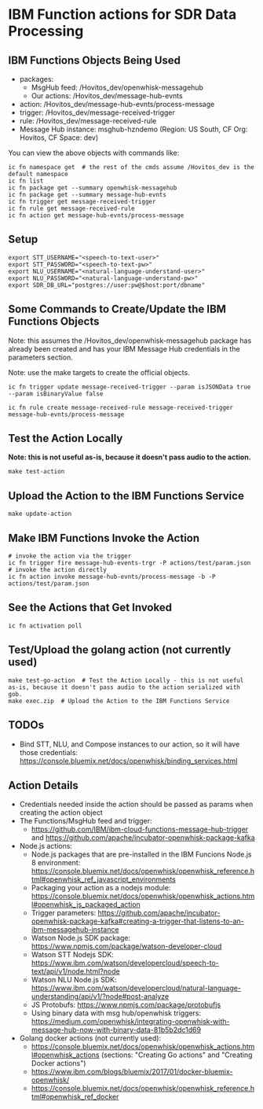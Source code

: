 # IBM Function actions for SDR Data Processing

## IBM Functions Objects Being Used

- packages:
    - MsgHub feed: /Hovitos_dev/openwhisk-messagehub
    - Our actions: /Hovitos_dev/message-hub-evnts
- action: /Hovitos_dev/message-hub-evnts/process-message
- trigger: /Hovitos_dev/message-received-trigger
- rule: /Hovitos_dev/message-received-rule
- Message Hub instance: msghub-hzndemo (Region: US South, CF Org: Hovitos, CF Space: dev)

You can view the above objects with commands like:
```
ic fn namespace get  # the rest of the cmds assume /Hovitos_dev is the default namespace
ic fn list
ic fn package get --summary openwhisk-messagehub
ic fn package get --summary message-hub-evnts
ic fn trigger get message-received-trigger
ic fn rule get message-received-rule
ic fn action get message-hub-evnts/process-message
```

## Setup

```
export STT_USERNAME="<speech-to-text-user>"
export STT_PASSWORD="<speech-to-text-pw>"
export NLU_USERNAME="<natural-language-understand-user>"
export NLU_PASSWORD="<natural-language-understand-pw>"
export SDR_DB_URL="postgres://user:pw@$host:port/dbname"
```

## Some Commands to Create/Update the IBM Functions Objects

Note: this assumes the /Hovitos_dev/openwhisk-messagehub package has already been created and has your IBM Message Hub credentials in the parameters section.

Note: use the make targets to create the official objects.

```
ic fn trigger update message-received-trigger --param isJSONData true --param isBinaryValue false

ic fn rule create message-received-rule message-received-trigger message-hub-evnts/process-message
```

## Test the Action Locally

**Note: this is not useful as-is, because it doesn't pass audio to the action.**

```
make test-action
```

## Upload the Action to the IBM Functions Service
```
make update-action
```

## Make IBM Functions Invoke the Action
```
# invoke the action via the trigger
ic fn trigger fire message-hub-events-trgr -P actions/test/param.json
# invoke the action directly
ic fn action invoke message-hub-evnts/process-message -b -P actions/test/param.json
```

## See the Actions that Get Invoked
```
ic fn activation poll
```

## Test/Upload the golang action (not currently used)
```
make test-go-action  # Test the Action Locally - this is not useful as-is, because it doesn't pass audio to the action serialized with gob.
make exec.zip  # Upload the Action to the IBM Functions Service
```

## TODOs
- Bind STT, NLU, and Compose instances to our action, so it will have those credentials: https://console.bluemix.net/docs/openwhisk/binding_services.html

## Action Details

- Credentials needed inside the action should be passed as params when creating the action object
- The Functions/MsgHub feed and trigger:
    - https://github.com/IBM/ibm-cloud-functions-message-hub-trigger  and  https://github.com/apache/incubator-openwhisk-package-kafka
- Node.js actions:
    - Node.js packages that are pre-installed in the IBM Funcions Node.js 8 environment: https://console.bluemix.net/docs/openwhisk/openwhisk_reference.html#openwhisk_ref_javascript_environments
    - Packaging your action as a nodejs module: https://console.bluemix.net/docs/openwhisk/openwhisk_actions.html#openwhisk_js_packaged_action
    - Trigger parameters: https://github.com/apache/incubator-openwhisk-package-kafka#creating-a-trigger-that-listens-to-an-ibm-messagehub-instance
    - Watson Node.js SDK package: https://www.npmjs.com/package/watson-developer-cloud
    - Watson STT Nodejs SDK: https://www.ibm.com/watson/developercloud/speech-to-text/api/v1/node.html?node
    - Watson NLU Node.js SDK: https://www.ibm.com/watson/developercloud/natural-language-understanding/api/v1/?node#post-analyze
    - JS Protobufs: https://www.npmjs.com/package/protobufjs
    - Using binary data with msg hub/openwhisk triggers: https://medium.com/openwhisk/integrating-openwhisk-with-message-hub-now-with-binary-data-81b5b2dc1d69
- Golang docker actions (not currently used):
    - https://console.bluemix.net/docs/openwhisk/openwhisk_actions.html#openwhisk_actions (sections: "Creating Go actions" and "Creating Docker actions")
    - https://www.ibm.com/blogs/bluemix/2017/01/docker-bluemix-openwhisk/
    - https://console.bluemix.net/docs/openwhisk/openwhisk_reference.html#openwhisk_ref_docker